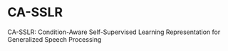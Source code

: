 # CA-SSLR
CA-SSLR: Condition-Aware Self-Supervised Learning Representation for Generalized Speech Processing
